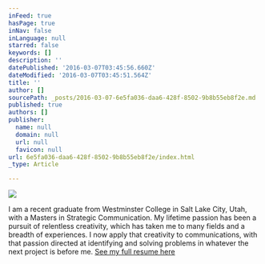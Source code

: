 ```yaml
---
inFeed: true
hasPage: true
inNav: false
inLanguage: null
starred: false
keywords: []
description: ''
datePublished: '2016-03-07T03:45:56.660Z'
dateModified: '2016-03-07T03:45:51.564Z'
title: ''
author: []
sourcePath: _posts/2016-03-07-6e5fa036-daa6-428f-8502-9b8b55eb8f2e.md
published: true
authors: []
publisher:
  name: null
  domain: null
  url: null
  favicon: null
url: 6e5fa036-daa6-428f-8502-9b8b55eb8f2e/index.html
_type: Article

---
```

![](https://s3-us-west-2.amazonaws.com/the-grid-img/p/b554e6e5eee2a65d016cbbc6187fadfdfc86afe0.jpg)

I am a recent graduate from Westminster College in Salt Lake City, Utah, with a Masters in Strategic Communication. My lifetime passion has been a pursuit of relentless creativity, which has taken me to many fields and a breadth of experiences. I now apply that creativity to communications, with that passion directed at identifying and solving problems in whatever the next project is before me. [See my full resume here][0]

[0]: https://drive.google.com/file/d/0B_3Bn2B5HlnMdm1mSnFpakVPeE0/view?usp=sharing